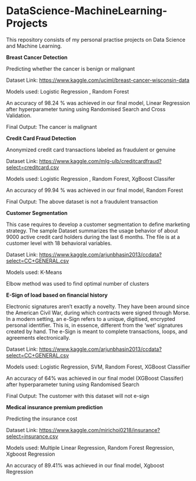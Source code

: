 # DataScience-MachineLearning-Projects
This repository consists of my personal practise projects on Data Science and Machine Learning.

<b>Breast Cancer Detection</b> 

Predicting whether the cancer is benign or malignant

Dataset Link: https://www.kaggle.com/uciml/breast-cancer-wisconsin-data

Models used:  Logistic Regression , Random Forest 
 
An accuracy of 98.24 % was achieved in our final model, Linear Regression after hyperparameter tuning using Randomised Search and Cross Validation.

Final Output: The cancer is malignant


<b>Credit Card Fraud Detection</b> 

Anonymized credit card transactions labeled as fraudulent or genuine

Dataset Link: https://www.kaggle.com/mlg-ulb/creditcardfraud?select=creditcard.csv

Models used:  Logistic Regression , Random Forest, XgBoost Classifer
 
An accuracy of 99.94 % was achieved in our final model, Random Forest

Final Output: The above dataset is not a fraudulent transaction



<b>Customer Segmentation </b> 

This case requires to develop a customer segmentation to define marketing strategy. The sample Dataset summarizes the usage behavior of about 9000 active credit card holders during the last 6 months. The file is at a customer level with 18 behavioral variables.

Dataset Link: https://www.kaggle.com/arjunbhasin2013/ccdata?select=CC+GENERAL.csv

Models used: K-Means

Elbow method was used to find optimal number of clusters




<b>E-Sign of load based on financial history </b> 

Electronic signatures aren’t exactly a novelty. They have been around since the American Civil War, during which contracts were signed through Morse. In a modern setting, an e-Sign refers to a unique, digitised, encrypted personal identifier. This is, in essence, different from the ‘wet’ signatures created by hand. The e-Sign is meant to complete transactions, loops, and agreements electronically.

Dataset Link: https://www.kaggle.com/arjunbhasin2013/ccdata?select=CC+GENERAL.csv

Models used: Logistic Regression, SVM, Random Forest, XGBoost Classifier 

An accuracy of 64% was achieved in our final model (XGBoost Classifer) after hyperparameter tuning using Randomised Search 

Final Output: The  customer with this dataset will not e-sign 



<b>Medical insurance premium prediction</b>

Predicting the insurance cost

Dataset Link: https://www.kaggle.com/mirichoi0218/insurance?select=insurance.csv

Models used: Multiple Linear Regression, Random Forest Regression, Xgboost Regression
 
An accuracy of 89.41% was achieved in our final model, Xgboost Regression
